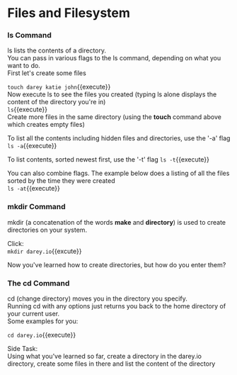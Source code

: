# Files and Filesystem
### ls Command
ls lists the contents of a directory.  
You can pass in various flags to the ls command, depending on what you want to do.  
First let's create some files  

`touch darey katie john`{{execute}}  
Now execute ls to see the files you created (typing ls alone displays the content of the directory you're in)  
`ls`{{execute}}  
Create more files in the same directory (using the **touch** command above which creates empty files)

To list all the contents including hidden files and directories, use the '-a' flag  
`ls -a`{{execute}}
  
To list contents, sorted newest first, use the '-t' flag
`ls -t`{{execute}}  
  
You can also combine flags. The example below does a listing of all the files sorted by the time they were created  
`ls -at`{{execute}}  

  
### mkdir Command
mkdir (a concatenation of the words **make** and **directory**) is used to create directories on your system.  
  
Click:  
`mkdir darey.io`{{excute}}  
  
Now you've learned how to create directories, but how do you enter them?
### The cd Command
cd (change directory) moves you in the directory you specify.  
Running cd with any options just returns you back to the home directory of your current user.  
Some examples for you:  
  
`cd darey.io`{{execute}}
  
Side Task:  
Using what you've learned so far, create a directory in the darey.io directory, create some files in there and list the content of the directory  
